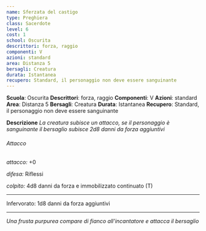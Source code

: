 ```yaml
---
name: Sferzata del castigo
type: Preghiera
class: Sacerdote
level: 6
cost: 1
school: Oscurita
descrittori: forza, raggio
componenti: V
azioni: standard
area: Distanza 5
bersagli: Creatura
durata: Istantanea
recupero: Standard, il personaggio non deve essere sanguinante
---
```

**Scuola**: Oscurita
**Descrittori**: forza, raggio
**Componenti**: V
**Azioni**: standard
**Area**: Distanza 5
**Bersagli**: Creatura
**Durata**: Istantanea
**Recupero**: Standard, il personaggio non deve essere sanguinante

**Descrizione**
*La creatura subisce un attacco, se il personaggio è sanguinante il bersaglio subisce 2d8 danni da forza aggiuntivi*

###### Attacco

*attacco:* +0

*difesa:* Riflessi

*colpito:* 4d8 danni da forza e immobilizzato continuato (T)

---

Infervorato: 1d8 danni da forza aggiuntivi

---

*Una frusta purpurea compare di fianco all'incantatore e attacca il bersaglio*